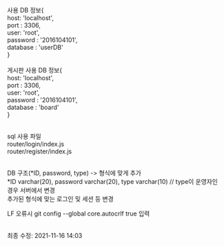 사용 DB 정보{<br>
    host: 'localhost',<br>
    port : 3306,<br>
    user: 'root',<br>
    password : '2016104101',<br>
    database : 'userDB'<br>
}<br><br>
게시판 사용 DB 정보{<br>
    host: 'localhost',<br>
    port : 3306,<br>
    user: 'root',<br>
    password : '2016104101',<br>
    database : 'board'<br>
}<br><br>

sql 사용 파일<br>
    router/login/index.js<br>
    router/register/index.js<br><br>

DB 구조(*ID, password, type) -> 형식에 맞게 추가<br>
*ID varchar(20), password varchar(20), type varchar(10) // type이 운영자인 경우 서버에서 변경<br>
추가된 형식에 맞는 로그인 및 세션 등 변경<br>

LF 오류시 git config --global core.autocrlf true 입력<br><br>


최종 수정: 2021-11-16 14:03